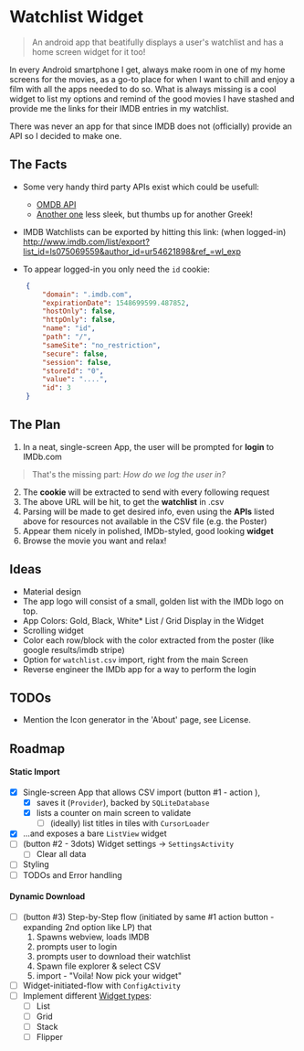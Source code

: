 # Watchlist Widget

> An android app that beatifully displays a user's watchlist and has a home screen widget for it too!

In every Android smartphone I get, always make room in one of my home screens for the movies, as a go-to place for when I want to chill and enjoy a film with all the apps needed to do so. What is always missing is a cool widget to list my options and remind of the good movies I have stashed and provide me the links for their IMDB entries in my watchlist.

There was never an app for that since IMDB does not (officially) provide an API so I decided to make one.


## The Facts

* Some very handy third party APIs exist which could be usefull:
	* [OMDB API](https://www.omdbapi.com/)
	* [Another one](http://imdbapi.poromenos.org/) less sleek, but thumbs up for another Greek! 
	
* IMDB Watchlists can be exported by hitting this link: (when logged-in)
	http://www.imdb.com/list/export?list_id=ls075069559&author_id=ur54621898&ref_=wl_exp
  
* To appear logged-in you only need the ```id``` cookie:

```json
	{
	    "domain": ".imdb.com",
	    "expirationDate": 1548699599.487852,
	    "hostOnly": false,
	    "httpOnly": false,
	    "name": "id",
	    "path": "/",
	    "sameSite": "no_restriction",
	    "secure": false,
	    "session": false,
	    "storeId": "0",
	    "value": "....",
	    "id": 3
	}
```


## The Plan

1. In a neat, single-screen App, the user will be prompted for **login** to IMDb.com 
> That's the missing part: *How do we log the user in?* 
2. The **cookie** will be extracted to send with every following request
3. The above URL will be hit, to get the **watchlist** in .csv 
4. Parsing will be made to get desired info, even using the **APIs** listed above for resources not available in the CSV file (e.g. the Poster)
5. Appear them nicely in polished, IMDb-styled, good looking **widget**
6. Browse the movie you want and relax!


## Ideas

* Material design
* The app logo will consist of a small, golden list with the IMDb logo on top. 
* App Colors: Gold, Black, White* List / Grid Display in the Widget
* Scrolling widget
* Color each row/block with the color extracted from the poster (like google results/imdb stripe)
* Option for ```watchlist.csv``` import, right from the main Screen
* Reverse engineer the IMDb app for a way to perform the login


## TODOs

* Mention the Icon generator in the 'About' page, see License.





## Roadmap

#### Static Import

- [x] Single-screen App that allows CSV import (button #1 - action ), 
  - [x] saves it (`Provider`), backed by `SQLiteDatabase`
  - [x] lists a counter on main screen to validate 
    - [ ] (ideally) list titles in tiles with `CursorLoader`
- [x] ...and exposes  a bare `ListView`  widget 
- [ ] (button #2 - 3dots) Widget settings -> `SettingsActivity`
  - [ ] Clear all data
- [ ] Styling
- [ ] TODOs and Error handling 

#### Dynamic Download

- [ ] (button #3) Step-by-Step flow (initiated by same #1 action button - expanding 2nd option like LP) that 
  1. Spawns webview, loads IMDB
  2. prompts user to login
  3. prompts user to download their watchlist
  4. Spawn file explorer & select CSV 
  5. import - "Voila! Now pick your widget" 
- [ ] Widget-initiated-flow with `ConfigActivity`
- [ ] Implement different  [Widget types](https://developer.android.com/guide/topics/appwidgets/collections):
  - [ ] List
  - [ ] Grid
  - [ ] Stack
  - [ ] Flipper
